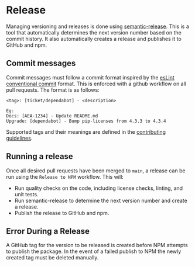 # Release

Managing versioning and releases is done using [semantic-release](https://semantic-release.gitbook.io/semantic-release/). This is a tool that automatically determines the next version number based on the commit history. It also automatically creates a release and publishes it to GitHub and npm.

## Commit messages

Commit messages must follow a commit format inspired by the [esLint conventional commit](https://github.com/conventional-changelog/conventional-changelog/tree/master/packages/conventional-changelog-eslint) format. This is enforced with a github workflow on all pull requests. The format is as follows:

```text
<tag>: [ticket/dependabot] - <description>

Eg:
Docs: [AEA-1234] - Update README.md
Upgrade: [dependabot] - Bump pip-licenses from 4.3.3 to 4.3.4
```

Supported tags and their meanings are defined in the [contributing guidelines](./CONTRIBUTING.md).

## Running a release

Once all desired pull requests have been merged to `main`, a release can be run using the `Release to NPM` workflow. This will:

- Run quality checks on the code, including license checks, linting, and unit tests.
- Run semantic-release to determine the next version number and create a release.
- Publish the release to GitHub and npm.

## Error During a Release

A GitHub tag for the version to be released is created before NPM attempts to publish the package. In the event of a failed publish to NPM the newly created tag must be deleted manually.
